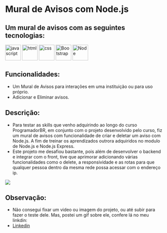 # Mural de Avisos com Node.js

## Um mural de avisos com as seguintes tecnologias:
<div style="display=inline-block">
<img src="https://cdn.iconscout.com/icon/free/png-256/javascript-2752148-2284965.png" alt="javascript"width="50px" height="50px" >
<img src="https://cdn.iconscout.com/icon/free/png-64/html5-2038876-1720089.png" alt="html"width="50px" height="50px" >
<img src="https://cdn.jsdelivr.net/gh/devicons/devicon/icons/css3/css3-original-wordmark.svg" alt="css" width="50px" height="50px" >
 <img src="https://cdn.jsdelivr.net/gh/devicons/devicon/icons/bootstrap/bootstrap-plain-wordmark.svg" alt="Bootstrap" width="50px" height="50px" >
<img src="https://cdn.jsdelivr.net/gh/devicons/devicon/icons/nodejs/nodejs-plain.svg" alt="Node" width="50px" height="50px" >
 </div>

## Funcionalidades:
- Um Mural de Avisos para interações em uma instituição ou para uso próprio.
- Adicionar e Eliminar avisos.

## Descrição:
- Para testar as skills que venho adquirindo ao longo do curso ProgramadorBR, em conjunto com o projeto desenvolvido pelo curso, fiz um mural de avisos com funcionalidade de criar e deletar um aviso com Node.js. A fim de treinar os aprendizados outrora adquiridos no modulo de Node.js e Node.js Express.
- Este projeto me desafiou bastante, pois além de desenvolver o backend e integrar com o front, tive que aprimorar adicionando várias funcionalidades como o delete, a responsividade e as rotas para que qualquer pessoa dentro da mesma rede possa acessar com o endereço ip.

<img src="./video.gif">

## Observação:
- Não consegui fixar um video ou imagem do projeto, ou até subir para fazer o teste dele. Mas, postei um gif sobre ele, confere lá no meu linkdin: 
- [Linkedin](https://www.linkedin.com/in/abner-santos-b195b8228/) <br/>
